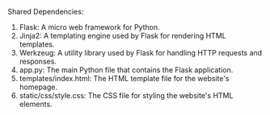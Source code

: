 Shared Dependencies:
1. Flask: A micro web framework for Python.
2. Jinja2: A templating engine used by Flask for rendering HTML templates.
3. Werkzeug: A utility library used by Flask for handling HTTP requests and responses.
4. app.py: The main Python file that contains the Flask application.
5. templates/index.html: The HTML template file for the website's homepage.
6. static/css/style.css: The CSS file for styling the website's HTML elements.